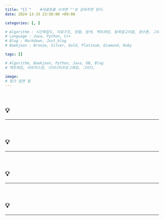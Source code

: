 ```yaml
---
title: "[] "	#대괄호를 쓰려면 ""로 감싸주면 된다.
date: 2024-13-33 23:50:00 +09:00

categories: [, ]

# Algorithm : 시간복잡도, 자료구조, 정렬, 탐색, 백트래킹, 탐욕알고리즘, 정수론, 그래프, 트리, 조합, 다이나믹프로그래밍
# Language : Java, Python, C++
# Blog : Markdown, Just_blog
# Baekjoon : Bronze, Silver, Gold, Platinum, Diamond, Ruby

tags: []

# Algorithm, Baekjoon, Python, Java, DB, Blog
# 백트래킹, 비트마스킹, 다이나믹프로그래밍, 그리디, 

image: 
# 링크 달면 됨
---
```


<br/>

## 💡 

---





<br/>

## 💡 

---





<br/>

## 💡 

---





<br/>

## 💡 

---





<br/>
